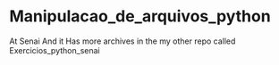 # Manipulacao_de_arquivos_python
At Senai
And it Has more archives in the my other repo called Exercicios_python_senai

